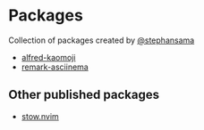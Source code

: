 # Packages

Collection of packages created by [@stephansama](https://github.com/stephansama)

- [alfred-kaomoji](./packages/alfred-kaomoji/README.md)
- [remark-asciinema](./packages/remark-asciinema/README.md)

## Other published packages

- [stow.nvim](https://github.com/stephansama/stow.nvim)
